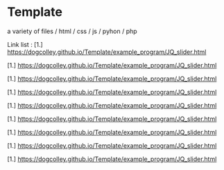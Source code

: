 # Template
a variety of files / html / css / js / pyhon / php

Link list : 
[1.] <https://dogcolley.github.io/Template/example_program/JQ_slider.html>

[1.] <https://dogcolley.github.io/Template/example_program/JQ_slider.html>

[1.] <https://dogcolley.github.io/Template/example_program/JQ_slider.html>

[1.] <https://dogcolley.github.io/Template/example_program/JQ_slider.html>

[1.] <https://dogcolley.github.io/Template/example_program/JQ_slider.html>

[1.] <https://dogcolley.github.io/Template/example_program/JQ_slider.html>

[1.] <https://dogcolley.github.io/Template/example_program/JQ_slider.html>

[1.] <https://dogcolley.github.io/Template/example_program/JQ_slider.html>

[1.] <https://dogcolley.github.io/Template/example_program/JQ_slider.html>

